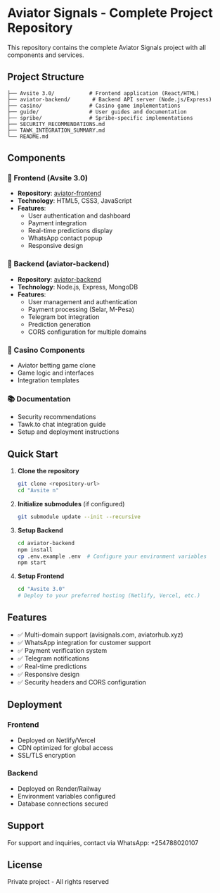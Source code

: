 # Aviator Signals - Complete Project Repository

This repository contains the complete Aviator Signals project with all components and services.

## Project Structure

```
├── Avsite 3.0/           # Frontend application (React/HTML)
├── aviator-backend/       # Backend API server (Node.js/Express)
├── casino/               # Casino game implementations
├── guide/                # User guides and documentation
├── spribe/               # Spribe-specific implementations
├── SECURITY_RECOMMENDATIONS.md
├── TAWK_INTEGRATION_SUMMARY.md
└── README.md
```

## Components

### 🎯 Frontend (Avsite 3.0)
- **Repository**: [aviator-frontend](https://github.com/CALMnCLASSY/aviator-frontend.git)
- **Technology**: HTML5, CSS3, JavaScript
- **Features**: 
  - User authentication and dashboard
  - Payment integration
  - Real-time predictions display
  - WhatsApp contact popup
  - Responsive design

### 🚀 Backend (aviator-backend)
- **Repository**: [aviator-backend](https://github.com/CALMnCLASSY/aviator-backend)
- **Technology**: Node.js, Express, MongoDB
- **Features**:
  - User management and authentication
  - Payment processing (Selar, M-Pesa)
  - Telegram bot integration
  - Prediction generation
  - CORS configuration for multiple domains

### 🎰 Casino Components
- Aviator betting game clone
- Game logic and interfaces
- Integration templates

### 📚 Documentation
- Security recommendations
- Tawk.to chat integration guide
- Setup and deployment instructions

## Quick Start

1. **Clone the repository**
   ```bash
   git clone <repository-url>
   cd "Avsite n"
   ```

2. **Initialize submodules** (if configured)
   ```bash
   git submodule update --init --recursive
   ```

3. **Setup Backend**
   ```bash
   cd aviator-backend
   npm install
   cp .env.example .env  # Configure your environment variables
   npm start
   ```

4. **Setup Frontend**
   ```bash
   cd "Avsite 3.0"
   # Deploy to your preferred hosting (Netlify, Vercel, etc.)
   ```

## Features

- ✅ Multi-domain support (avisignals.com, aviatorhub.xyz)
- ✅ WhatsApp integration for customer support
- ✅ Payment verification system
- ✅ Telegram notifications
- ✅ Real-time predictions
- ✅ Responsive design
- ✅ Security headers and CORS configuration

## Deployment

### Frontend
- Deployed on Netlify/Vercel
- CDN optimized for global access
- SSL/TLS encryption

### Backend
- Deployed on Render/Railway
- Environment variables configured
- Database connections secured

## Support

For support and inquiries, contact via WhatsApp: +254788020107

## License

Private project - All rights reserved

